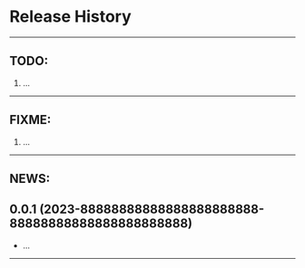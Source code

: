 # Release History

********************************************************************************
## TODO:
1. ...

********************************************************************************
## FIXME:
1. ...

********************************************************************************
## NEWS:

0.0.1 (2023-88888888888888888888888-88888888888888888888888)
-------------------
- ...

********************************************************************************
